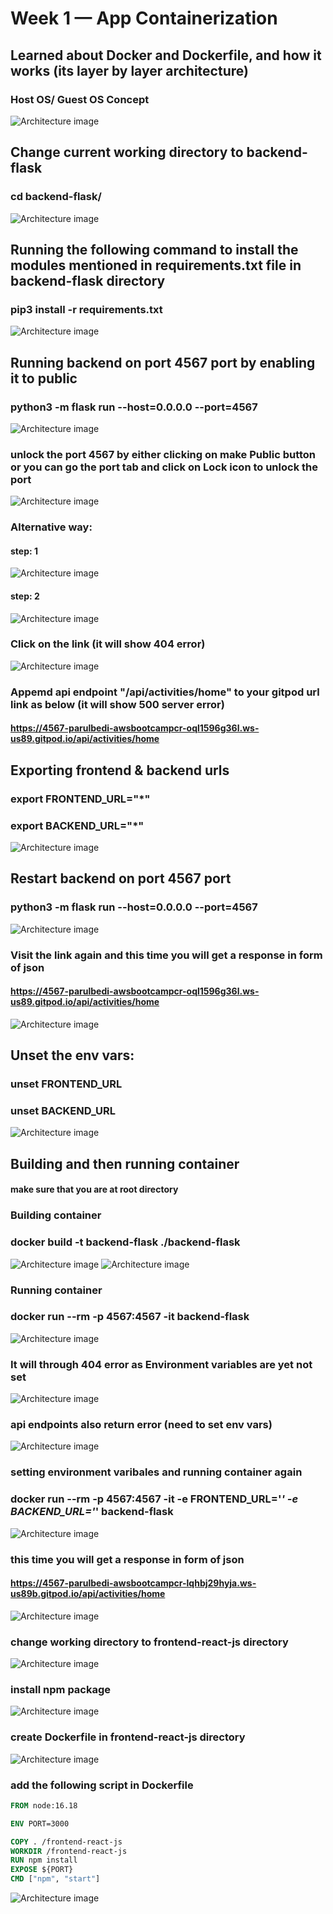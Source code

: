 # Week 1 — App Containerization

## Learned about Docker and Dockerfile, and how it works (its layer by layer architecture)

### Host OS/ Guest OS Concept
![Architecture image](https://github.com/parulbedi/aws-bootcamp-cruddur-2023/blob/main/screenshots/hosted-hypervisor.png)

## Change current working directory to backend-flask
### cd backend-flask/
![Architecture image](https://github.com/parulbedi/aws-bootcamp-cruddur-2023/blob/main/screenshots/msedge_MSjFtJCQAY.png)

## Running the following command to install the modules mentioned in requirements.txt file in backend-flask directory
### pip3 install -r requirements.txt
![Architecture image](https://github.com/parulbedi/aws-bootcamp-cruddur-2023/blob/main/screenshots/msedge_R5mbSMUXeF.png)

## Running backend on port 4567 port by enabling it to public
### python3 -m flask run --host=0.0.0.0 --port=4567
![Architecture image](https://github.com/parulbedi/aws-bootcamp-cruddur-2023/blob/main/screenshots/msedge_p2F34CRzF2.png)

### unlock the port 4567 by either clicking on make Public button or you can go the port tab and click on Lock icon to unlock the port
![Architecture image](https://github.com/parulbedi/aws-bootcamp-cruddur-2023/blob/main/screenshots/msedge_jB0vwJPqGn.png)

### Alternative way:
#### step: 1
![Architecture image](https://github.com/parulbedi/aws-bootcamp-cruddur-2023/blob/main/screenshots/msedge_cUIrL4ItvA.png)

#### step: 2
![Architecture image](https://github.com/parulbedi/aws-bootcamp-cruddur-2023/blob/main/screenshots/msedge_GkhPfiws6M.png)

### Click on the link (it will show 404 error)
![Architecture image](https://github.com/parulbedi/aws-bootcamp-cruddur-2023/blob/main/screenshots/msedge_U50j61znRv.png)

### Appemd api endpoint "/api/activities/home" to your gitpod url link as below (it will show 500 server error)
#### https://4567-parulbedi-awsbootcampcr-oql1596g36l.ws-us89.gitpod.io/api/activities/home

## Exporting frontend & backend urls
### export FRONTEND_URL="*"
### export BACKEND_URL="*"
![Architecture image](https://github.com/parulbedi/aws-bootcamp-cruddur-2023/blob/main/screenshots/msedge_IU3mtHe0ct.png)


## Restart backend on port 4567 port
### python3 -m flask run --host=0.0.0.0 --port=4567
![Architecture image](https://github.com/parulbedi/aws-bootcamp-cruddur-2023/blob/main/screenshots/msedge_jKoQCslYmV.png)


### Visit the link again and this time you will get a response in form of json
#### https://4567-parulbedi-awsbootcampcr-oql1596g36l.ws-us89.gitpod.io/api/activities/home

![Architecture image](https://github.com/parulbedi/aws-bootcamp-cruddur-2023/blob/main/screenshots/msedge_ppznGYjLWf.png)

## Unset the env vars:
### unset FRONTEND_URL
### unset BACKEND_URL
![Architecture image](https://github.com/parulbedi/aws-bootcamp-cruddur-2023/blob/main/screenshots/msedge_tw1gPb1AzH.png)


## Building and then running container

#### make sure that you are at root directory

### Building container
### docker build -t  backend-flask ./backend-flask
![Architecture image](https://github.com/parulbedi/aws-bootcamp-cruddur-2023/blob/main/screenshots/msedge_UdK1Ik7yrc.png)
![Architecture image](https://github.com/parulbedi/aws-bootcamp-cruddur-2023/blob/main/screenshots/building%20container.png)

### Running container
### docker run --rm -p 4567:4567 -it backend-flask
![Architecture image](https://github.com/parulbedi/aws-bootcamp-cruddur-2023/blob/main/screenshots/msedge_o2Xtlq9Ww7.png)

### It will through 404 error as Environment variables are yet not set
![Architecture image](https://github.com/parulbedi/aws-bootcamp-cruddur-2023/blob/main/screenshots/msedge_sqAuSuGTyy.png)

### api endpoints also return error (need to set env vars)
![Architecture image](https://github.com/parulbedi/aws-bootcamp-cruddur-2023/blob/main/screenshots/msedge_fHKyTyjCJq.png)

### setting environment varibales and running container again
### docker run --rm -p 4567:4567 -it -e FRONTEND_URL='*' -e BACKEND_URL='*' backend-flask
![Architecture image](https://github.com/parulbedi/aws-bootcamp-cruddur-2023/blob/main/screenshots/msedge_s4lH5mxhgN.png)

### this time you will get a response in form of json
#### https://4567-parulbedi-awsbootcampcr-lqhbj29hyja.ws-us89b.gitpod.io/api/activities/home
![Architecture image](https://github.com/parulbedi/aws-bootcamp-cruddur-2023/blob/main/screenshots/msedge_5J8ztKjXju.png)

### change working directory to frontend-react-js directory
![Architecture image](https://github.com/parulbedi/aws-bootcamp-cruddur-2023/blob/main/screenshots/msedge_dKS7Y7y4U8.png)

### install npm package
![Architecture image](https://github.com/parulbedi/aws-bootcamp-cruddur-2023/blob/main/screenshots/msedge_wHt6autovk.png)

### create Dockerfile in frontend-react-js directory
![Architecture image](https://github.com/parulbedi/aws-bootcamp-cruddur-2023/blob/main/screenshots/msedge_JsqyAdYHlR.png)

### add the following script in Dockerfile
```dockerfile
FROM node:16.18

ENV PORT=3000

COPY . /frontend-react-js
WORKDIR /frontend-react-js
RUN npm install
EXPOSE ${PORT}
CMD ["npm", "start"]
```

![Architecture image](https://github.com/parulbedi/aws-bootcamp-cruddur-2023/blob/main/screenshots/msedge_pqZB8d46Gi.png)